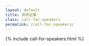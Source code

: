 ```yaml
---
layout: default
title: 讲师征集
class: call-for-speakers
permalink: /call-for-speakers/
---
```


{% include call-for-speakers.html %}